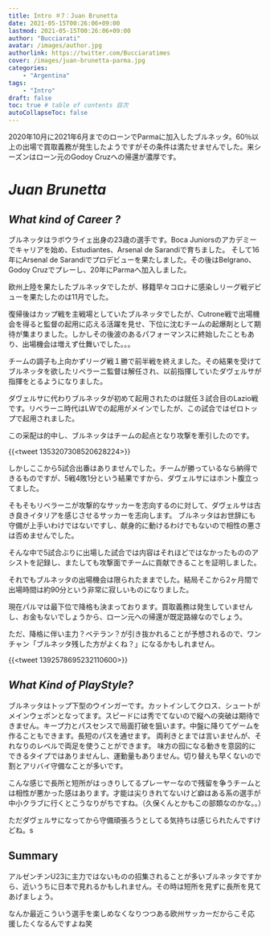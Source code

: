 ```yaml
---
title: Intro ＃7：Juan Brunetta
date: 2021-05-15T00:26:06+09:00
lastmod: 2021-05-15T00:26:06+09:00
author: "Bucciarati"
avatar: /images/author.jpg
authorlink: https://twitter.com/Bucciaratimes
cover: /images/juan-brunetta-parma.jpg
categories:
    - "Argentina"
tags: 
    - "Intro"
draft: false
toc: true # table of contents 目次
autoCollapseToc: false
---
```


2020年10月に2021年6月までのローンでParmaに加入したブルネッタ。60％以上の出場で買取義務が発生したようですがその条件は満たせませんでした。来シーズンはローン元のGodoy Cruzへの帰還が濃厚です。


# _Juan Brunetta_


## _What kind of Career ?_

ブルネッタはラボウライェ出身の23歳の選手です。Boca Juniorsのアカデミーでキャリアを始め、Estudiantes、Arsenal de Sarandiで育ちました。
そして16年にArsenal de Sarandiでプロデビューを果たしました。その後はBelgrano、Godoy Cruzでプレーし、20年にParmaへ加入しました。

欧州上陸を果たしたブルネッタでしたが、移籍早々コロナに感染しリーグ戦デビューを果たしたのは11月でした。

復帰後はカップ戦を主戦場としていたブルネッタでしたが、Cutrone戦で出場機会を得ると監督の起用に応える活躍を見せ、下位に沈むチームの起爆剤として期待が集まりました。しかしその後波のあるパフォーマンスに終始したこともあり、出場機会は増えず仕舞いでした。。。

チームの調子も上向かずリーグ戦１勝で前半戦を終えました。その結果を受けてブルネッタを欲したリベラーニ監督は解任され、以前指揮していたダヴェルサが指揮をとるようになりました。

ダヴェルサに代わりブルネッタが初めて起用されたのは就任３試合目のLazio戦です。リベラーニ時代はLWでの起用がメインでしたが、この試合ではゼロトップで起用されました。

この采配は的中し、ブルネッタはチームの起点となり攻撃を牽引したのです。

{{<tweet 1353207308520628224>}}

しかしここから5試合出番はありませんでした。チームが勝っているなら納得できるものですが、5戦4敗1分という結果ですから、ダヴェルサにはホント腹立ってました。

そもそもリベラーニが攻撃的なサッカーを志向するのに対して、ダヴェルサは古き良きイタリアを感じさせるサッカーを志向します。
ブルネッタはお世辞にも守備が上手いわけではないですし、献身的に動けるわけでもないので相性の悪さは否めませんでした。

そんな中で5試合ぶりに出場した試合では内容はそれほどではなかったもののアシストを記録し、またしても攻撃面でチームに貢献できることを証明しました。

それでもブルネッタの出場機会は限られたままでした。結局そこから2ヶ月間で出場時間は約90分という非常に寂しいものになりました。

現在パルマは最下位で降格も決まっております。買取義務は発生していませんし、お金もないでしょうから、ローン元への帰還が既定路線なのでしょう。

ただ、降格に伴い主力？ベテラン？が引き抜かれることが予想されるので、ワンチャン「ブルネッタ残した方がよくね？」になるかもしれません。

{{<tweet 1392578695232110600>}}


## _What Kind of PlayStyle?_

ブルネッタはトップ下型のウインガーです。カットインしてクロス、シュートがメインウェポンとなってます。スピードには秀でてないので縦への突破は期待できません。キープ力とパスセンスで局面打破を狙います。中盤に降りてゲームを作ることもできます。長短のパスを通せます。
両利きとまでは言いませんが、それなりのレベルで両足を使うことができます。
味方の囮になる動きを意図的にできるタイプではありませんし、運動量もありません。切り替えも早くないので割とアリバイ守備なことが多いです。

こんな感じで長所と短所がはっきりしてるプレーヤーなので残留を争うチームとは相性が悪かった感はあります。才能は尖りきれてないけど癖はある系の選手が中小クラブに行くとこうなりがちですね。（久保くんとかもこの部類なのかな。。）

ただダヴェルサになってから守備頑張ろうとしてる気持ちは感じられたんですけどね。s

## Summary

アルゼンチンU23に主力ではないものの招集されることが多いブルネッタですから、近いうちに日本で見れるかもしれません。その時は短所を見ずに長所を見てあげましょう。

なんか最近こういう選手を楽しめなくなりつつある欧州サッカーだからこそ応援したくなるんですよね笑








